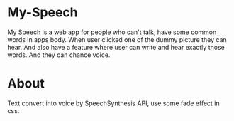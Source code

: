 # My-Speech
My Speech is a web app for people who can't talk, have some common words in apps body. When user clicked one of the dummy picture they can hear. And also have a feature where user can write and hear exactly  those words. And they can chance voice.

# About
Text convert into voice by SpeechSynthesis API, use some fade effect in css.
